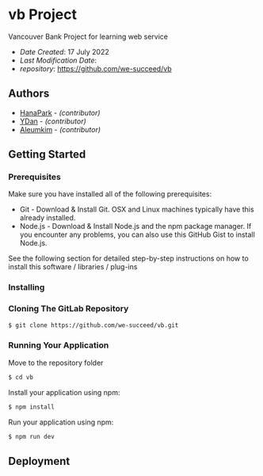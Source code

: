 # vb Project

Vancouver Bank Project for learning web service

- _Date Created_: 17 July 2022
- _Last Modification Date_:
- _repository_: https://github.com/we-succeed/vb

## Authors

- [HanaPark](smilecana@hotmail.com) - _(contributor)_
- [YDan](danyou623@gmail.com) - _(contributor)_
- [Aleumkim]() - _(contributor)_

## Getting Started

### Prerequisites

Make sure you have installed all of the following prerequisites:

- Git - Download & Install Git. OSX and Linux machines typically have this already installed.
- Node.js - Download & Install Node.js and the npm package manager. If you encounter any problems, you can also use this GitHub Gist to install Node.js.

See the following section for detailed step-by-step instructions on how to install this software / libraries / plug-ins

### Installing

### Cloning The GitLab Repository

```bash
$ git clone https://github.com/we-succeed/vb.git
```

### Running Your Application

Move to the repository folder

```bash
$ cd vb
```

Install your application using npm:

```bash
$ npm install
```

Run your application using npm:

```bash
$ npm run dev
```

## Deployment
